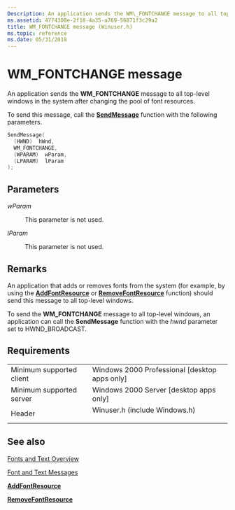 ```yaml
---
Description: An application sends the WM\_FONTCHANGE message to all top-level windows in the system after changing the pool of font resources.
ms.assetid: 4774308e-2f18-4a35-a769-56871f3c29a2
title: WM_FONTCHANGE message (Winuser.h)
ms.topic: reference
ms.date: 05/31/2018
---
```


# WM\_FONTCHANGE message

An application sends the **WM\_FONTCHANGE** message to all top-level windows in the system after changing the pool of font resources.

To send this message, call the [**SendMessage**](/windows/win32/api/winuser/nf-winuser-sendmessage) function with the following parameters.


```C++
SendMessage( 
  (HWND)  hWnd,              
  WM_FONTCHANGE,            
  (WPARAM)  wParam,          
  (LPARAM)  lParam            
);
```



## Parameters

<dl> <dt>

*wParam* 
</dt> <dd>

This parameter is not used.

</dd> <dt>

*lParam* 
</dt> <dd>

This parameter is not used.

</dd> </dl>

## Remarks

An application that adds or removes fonts from the system (for example, by using the [**AddFontResource**](/windows/desktop/api/Wingdi/nf-wingdi-addfontresourcea) or [**RemoveFontResource**](/windows/desktop/api/Wingdi/nf-wingdi-removefontresourcea) function) should send this message to all top-level windows.

To send the **WM\_FONTCHANGE** message to all top-level windows, an application can call the **SendMessage** function with the *hwnd* parameter set to HWND\_BROADCAST.

## Requirements



|                                     |                                                                                                          |
|-------------------------------------|----------------------------------------------------------------------------------------------------------|
| Minimum supported client<br/> | Windows 2000 Professional \[desktop apps only\]<br/>                                               |
| Minimum supported server<br/> | Windows 2000 Server \[desktop apps only\]<br/>                                                     |
| Header<br/>                   | <dl> <dt>Winuser.h (include Windows.h)</dt> </dl> |



## See also

<dl> <dt>

[Fonts and Text Overview](fonts-and-text.md)
</dt> <dt>

[Font and Text Messages](font-and-text-messages.md)
</dt> <dt>

[**AddFontResource**](/windows/desktop/api/Wingdi/nf-wingdi-addfontresourcea)
</dt> <dt>

[**RemoveFontResource**](/windows/desktop/api/Wingdi/nf-wingdi-removefontresourcea)
</dt> </dl>

 

 